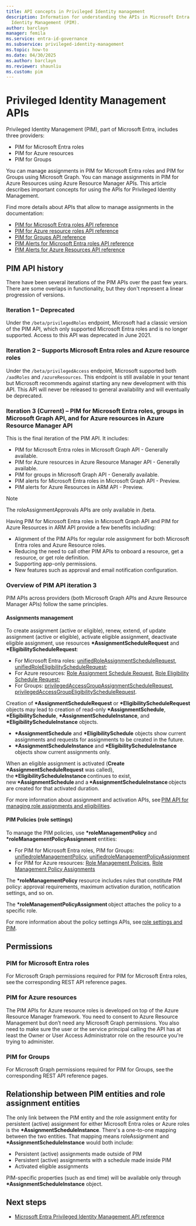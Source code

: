 ```yaml
---
title: API concepts in Privileged Identity management
description: Information for understanding the APIs in Microsoft Entra Privileged
  Identity Management (PIM).
author: barclayn
manager: femila
ms.service: entra-id-governance
ms.subservice: privileged-identity-management
ms.topic: how-to
ms.date: 04/30/2025
ms.author: barclayn
ms.reviewer: shaunliu
ms.custom: pim
---
```

# Privileged Identity Management APIs

Privileged Identity Management (PIM), part of Microsoft Entra, includes three providers: 

 - PIM for Microsoft Entra roles 
 - PIM for Azure resources 
 - PIM for Groups 

You can manage assignments in PIM for Microsoft Entra roles and PIM for Groups using Microsoft Graph. You can manage assignments in PIM for Azure Resources using Azure Resource Manager APIs. This article describes important concepts for using the APIs for Privileged Identity Management. 

Find more details about APIs that allow to manage assignments in the documentation: 

- [PIM for Microsoft Entra roles API reference](/graph/api/resources/privilegedidentitymanagementv3-overview)
- [PIM for Azure resource roles API reference](/rest/api/authorization/privileged-role-eligibility-rest-sample)
- [PIM for Groups API reference](/graph/api/resources/privilegedidentitymanagement-for-groups-api-overview)
- [PIM Alerts for Microsoft Entra roles API reference](/graph/api/resources/privilegedidentitymanagementv3-overview?view=graph-rest-beta&preserve-view=true#building-blocks-of-the-pim-alerts-apis)
- [PIM Alerts for Azure Resources API reference](/rest/api/authorization/role-management-alert-rest-sample)


## PIM API history

There have been several iterations of the PIM APIs over the past few years. There are some overlaps in functionality, but they don't represent a linear progression of versions.

### Iteration 1 – Deprecated

Under the `/beta/privilegedRoles` endpoint, Microsoft had a classic version of the PIM API, which only supported Microsoft Entra roles and is no longer supported. Access to this API was deprecated in June 2021.

<a name='iteration-2--supports-azure-ad-roles-and-azure-resource-roles'></a>

### Iteration 2 – Supports Microsoft Entra roles and Azure resource roles

Under the `/beta/privilegedAccess` endpoint, Microsoft supported both `/aadRoles` and `/azureResources`. This endpoint is still available in your tenant but Microsoft recommends against starting any new development with this API. This API will never be released to general availability and will eventually be deprecated.

<a name='iteration-3-current--pim-for-azure-ad-roles-groups-in-microsoft-graph-api-and-for-azure-resources-in-arm-api-'></a>

### Iteration 3 (Current) – PIM for Microsoft Entra roles, groups in Microsoft Graph API, and for Azure resources in Azure Resource Manager API 

This is the final iteration of the PIM API. It includes:
  - PIM for Microsoft Entra roles in Microsoft Graph API - Generally available. 
  - PIM for Azure resources in Azure Resource Manager API - Generally available. 
  - PIM for groups in Microsoft Graph API - Generally available. 
  - PIM alerts for Microsoft Entra roles in Microsoft Graph API - Preview.
  - PIM alerts for Azure Resources in ARM API - Preview.

> [!NOTE]
> The roleAssignmentApprovals APIs are only available in /beta.

Having PIM for Microsoft Entra roles in Microsoft Graph API and PIM for Azure Resources in ARM API provide a few benefits including:
  - Alignment of the PIM APIs for regular role assignment for both Microsoft Entra roles and Azure Resource roles. 
  - Reducing the need to call other PIM APIs to onboard a resource, get a resource, or get role definition. 
  - Supporting app-only permissions. 
  - New features such as approval and email notification configuration. 


### Overview of PIM API iteration 3 

PIM APIs across providers (both Microsoft Graph APIs and Azure Resource Manager APIs) follow the same principles. 

#### Assignments management 
To create assignment (active or eligible), renew, extend, of update assignment (active or eligible), activate eligible assignment, deactivate eligible assignment, use resources **\*AssignmentScheduleRequest** and **\*EligibilityScheduleRequest**: 

  - For Microsoft Entra roles: [unifiedRoleAssignmentScheduleRequest](/graph/api/resources/unifiedroleassignmentschedulerequest), [unifiedRoleEligibilityScheduleRequest](/graph/api/resources/unifiedroleeligibilityschedulerequest); 
  - For Azure resources: [Role Assignment Schedule Request](/rest/api/authorization/role-assignment-schedule-requests), [Role Eligibility Schedule Request](/rest/api/authorization/role-eligibility-schedule-requests); 
  - For Groups: [privilegedAccessGroupAssignmentScheduleRequest](/graph/api/resources/privilegedaccessgroupassignmentschedulerequest), [privilegedAccessGroupEligibilityScheduleRequest](/graph/api/resources/privilegedaccessgroupeligibilityschedulerequest). 

Creation of **\*AssignmentScheduleRequest** or **\*EligibilityScheduleRequest** objects may lead to creation of read-only **\*AssignmentSchedule**, **\*EligibilitySchedule**, **\*AssignmentScheduleInstance**, and **\*EligibilityScheduleInstance** objects. 

  - **\*AssignmentSchedule** and **\*EligibilitySchedule** objects show current assignments and requests for assignments to be created in the future. 
  - **\*AssignmentScheduleInstance** and **\*EligibilityScheduleInstance** objects show current assignments only. 

When an eligible assignment is activated (**Create** **\*AssignmentScheduleRequest** was called), the **\*EligibilityScheduleInstance** continues to exist, new **\*AssignmentSchedule** and a **\*AssignmentScheduleInstance** objects are created for that activated duration. 

For more information about assignment and activation APIs, see [PIM API for managing role assignments and eligibilities](/graph/api/resources/privilegedidentitymanagementv3-overview#pim-api-for-managing-role-assignment). 

 

#### PIM Policies (role settings) 

To manage the PIM policies, use **\*roleManagementPolicy** and **\*roleManagementPolicyAssignment** entities: 
  - For PIM for Microsoft Entra roles, PIM for Groups: [unifiedroleManagementPolicy](/graph/api/resources/unifiedrolemanagementpolicy), [unifiedroleManagementPolicyAssignment](/graph/api/resources/unifiedrolemanagementpolicyassignment) 
  - For PIM for Azure resources: [Role Management Policies](/rest/api/authorization/role-management-policies), [Role Management Policy Assignments](/rest/api/authorization/role-management-policy-assignments) 

The **\*roleManagementPolicy** resource includes rules that constitute PIM policy: approval requirements, maximum activation duration, notification settings, and so on. 

The **\*roleManagementPolicyAssignment** object attaches the policy to a specific role. 

For more information about the policy settings APIs, see [role settings and PIM](/graph/api/resources/privilegedidentitymanagementv3-overview#role-settings-and-pim). 

## Permissions 

<a name='pim-for-azure-ad-roles-'></a>

### PIM for Microsoft Entra roles 

For Microsoft Graph permissions required for PIM for Microsoft Entra roles, see the corresponding REST API reference pages.

### PIM for Azure resources 

The PIM APIs for Azure resource roles is developed on top of the Azure Resource Manager framework. You need to consent to Azure Resource Management but don’t need any Microsoft Graph permissions. You also need to make sure the user or the service principal calling the API has at least the Owner or User Access Administrator role on the resource you're trying to administer. 

### PIM for Groups 

For Microsoft Graph permissions required for PIM for Groups, see the corresponding REST API reference pages.

## Relationship between PIM entities and role assignment entities

The only link between the PIM entity and the role assignment entity for persistent (active) assignment for either Microsoft Entra roles or Azure roles is the **\*AssignmentScheduleInstance**. There's a one-to-one mapping between the two entities. That mapping means roleAssignment and **\*AssignmentScheduleInstance** would both include:  

- Persistent (active) assignments made outside of PIM
- Persistent (active) assignments with a schedule made inside PIM
- Activated eligible assignments

PIM-specific properties (such as end time) will be available only through **\*AssignmentScheduleInstance** object. 

## Next steps

- [Microsoft Entra Privileged Identity Management API reference](/graph/api/resources/privilegedidentitymanagementv3-overview)
